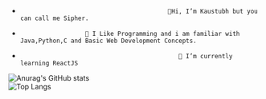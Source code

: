 -                                              👋Hi, I’m Kaustubh but you can call me Sipher. 
-                       👀 I Like Programming and i am familiar with Java,Python,C and Basic Web Development Concepts.
-                                                 🌱 I’m currently learning ReactJS



![Anurag's GitHub stats](https://github-readme-stats.vercel.app/api?username=Sipher2003&show_icons=true&theme=tokyonight)                                       
![Top Langs](https://github-readme-stats.vercel.app/api/top-langs/?username=Sipher2003&hide=html&layout=compact&theme=tokyonight)





<!---
Sipher2003/Sipher2003 is a ✨ special ✨ repository because its `README.md` (this file) appears on your GitHub profile.
You can click the Preview link to take a look at your changes.
--->
